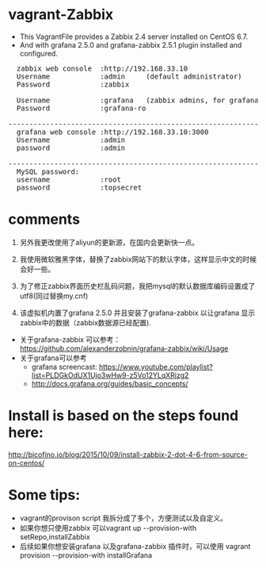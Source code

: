 vagrant-Zabbix
==============

* This VagrantFile provides a Zabbix 2.4 server installed on CentOS 6.7.   
* And with grafana 2.5.0 and grafana-zabbix 2.5.1 plugin installed and configured.

<pre>
  zabbix web console  :http://192.168.33.10
  Username            :admin     (default administrator)
  Password            :zabbix

  Username            :grafana   (zabbix admins, for grafana datasource)
  Password            :grafana-ro

------------------------------------------------------------------------
  grafana web console :http://192.168.33.10:3000
  Username            :admin
  password            :admin

------------------------------------------------------------------------
  MySQL password:
  username            :root
  password            :topsecret
</pre>  

comments
=======
1. 另外我更改使用了aliyun的更新源，在国内会更新快一点。

2. 我使用微软雅黑字体，替换了zabbix网站下的默认字体，这样显示中文的时候会好一些。

3. 为了修正zabbix界面历史栏乱码问题，我把mysql的默认数据库编码设置成了utf8(同过替换my.cnf)

4. 该虚拟机内置了grafana 2.5.0 并且安装了grafana-zabbix 以让grafana 显示zabbix中的数据（zabbix数据源已经配置).


* 关于grafana-zabbix 可以参考：https://github.com/alexanderzobnin/grafana-zabbix/wiki/Usage
* 关于grafana可以参考
  * grafana screencast: https://www.youtube.com/playlist?list=PLDGkOdUX1Ujo3wHw9-z5Vo12YLqXRjzg2
  *  http://docs.grafana.org/guides/basic_concepts/


Install is based on the steps found here:
========================================
 http://bicofino.io/blog/2015/10/09/install-zabbix-2-dot-4-6-from-source-on-centos/

Some tips:
=========
* vagrant的provison script 我拆分成了多个，方便测试以及自定义。
* 如果你想只使用zabbix 可以vagrant up --provision-with setRepo,installZabbix
* 后续如果你想安装grafana 以及grafana-zabbix 插件时，可以使用 vagrant provision --provision-with installGrafana
